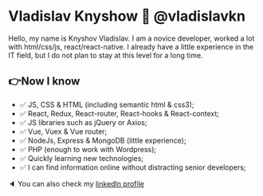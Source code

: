 # Vladislav Knyshow :rocket: @vladislavkn

Hello, my name is Knyshov Vladislav. I am a novice developer, worked a lot with html/css/js, react/react-native. I already have a little experience in the IT field, but I do not plan to stay at this level for a long time.

## :point_right:Now I know
- :white_check_mark: JS, CSS & HTML (including semantic html & css3);
- :white_check_mark: React, Redux, React-router, React-hooks & React-context;
- :white_check_mark: JS libraries such as jQuery or Axios;
- :white_check_mark: Vue, Vuex & Vue router;
- :white_check_mark: NodeJs, Express & MongoDB (little experience);
- :white_check_mark: PHP (enough to work with Wordpress);
- :white_check_mark: Quickly learning new technologies;
- :white_check_mark: I can find information online without distracting senior developers;

:speaker: You can also check my [linkedIn profile](https://www.linkedin.com/in/vladislav-knyshov/)
